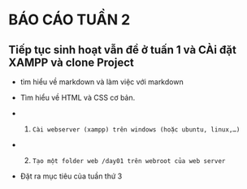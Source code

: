 # BÁO CÁO TUẦN 2

## Tiếp tục sinh hoạt vẫn đề ở tuấn 1 và CÀi đặt XAMPP và clone Project

* tìm hiểu về markdown và làm việc với markdown

* Tìm hiểu về HTML và CSS cơ bản.

- 1)     Cài webserver (xampp) trên windows (hoặc ubuntu, linux,…)

- 2)     Tạo một folder web /day01 trên webroot của web server

* Đặt ra mục tiêu của tuần thứ 3